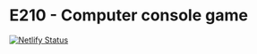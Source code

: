 # E210 - Computer console game

[![Netlify Status](https://api.netlify.com/api/v1/badges/4d04108a-f6aa-4218-8afc-4a4855d1f6ce/deploy-status)](https://app.netlify.com/sites/amazing-engelbart-f5d0a5/deploys)

